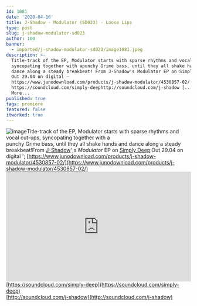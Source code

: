```yaml
---
id: 1081
date: '2020-04-16'
title: J-Shadow - Modulator (SD023) - Loose Lips
type: post
slug: j-shadow-modulator-sd023
author: 100
banner:
  - imported/j-shadow-modulator-sd023/image1081.jpeg
description: >-
  Title-track of the EP, Modulator starts with sparse rhythms and vocal cut-ups,
  syncopating together with apunchy Grime bass, until they all shake hands and
  dance along a steady breakbeat! From J-Shadow's Modulator EP on Simply Deep.
  Out 29.04 on digital –
  https://www.junodownload.com/products/j-shadow-modulator/4530857-02/
  https://soundcloud.com/simply-deephttp://soundcloud.com/j-shadow [...]Read
  More...
published: true
tags: premiere
featured: false
itworked: true
---
```

![image](../imported/j-shadow-modulator-sd023/image1081.jpeg)Title-track of the EP, Modulator starts with sparse rhythms and vocal cut-ups, syncopating together with a  
punchy Grime bass, until they all shake hands and dance along a steady breakbeat!From [J-Shadow](https://j-shadow.bandcamp.com/)';s _Modulator_ EP on [Simply Deep](https://simplydeepuk.bandcamp.com/).Out 29.04 on digital '; [](https://simplydeepuk.bandcamp.com/)[](https://www.junodownload.com/products/j-shadow-modulator/4530857-02/)[https://www.junodownload.com/products/j-shadow-modulator/4530857-02/](https://www.junodownload.com/products/j-shadow-modulator/4530857-02/)<iframe width='100%' height='300' scrolling='no' frameborder='no' allow='autoplay' src='https://w.soundcloud.com/player/?url=https%3A//api.soundcloud.com/tracks/800070658&color=%23ff5500&auto_play=false&hide_related=false&show_comments=true&show_user=true&show_reposts=false&show_teaser=true'></iframe>[](https://soundcloud.com/simply-deep)[https://soundcloud.com/simply-deep](https://soundcloud.com/simply-deep)  
[http://soundcloud.com/j-shadow](http://soundcloud.com/j-shadow)